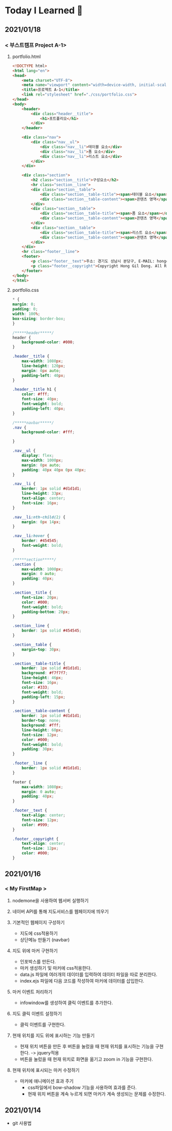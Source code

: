 # Today I Learned :hamster:

## 2021/01/18
### < 부스트캠프 Project A-1>
1. portfolio.html
    ``` html
    <!DOCTYPE html>
    <html lang="en">
    <head>
        <meta charset="UTF-8">
        <meta name="viewport" content="width=device-width, initial-scale=1.0">
        <title>프로젝트 A-1</title>
        <link rel="stylesheet" href="./css/portfolio.css">
    </head>
    <body>
        <header>
            <div class="header__title">
                <h1>포트폴리오</h1>
            </div>
        </header>

        <div class="nav">
            <div class="nav__ul">
                <div class="nav__li">테이블 요소</div>
                <div class="nav__li">폼 요소</div>
                <div class="nav__li">리스트 요소</div>
            </div>
        </div>

        <div class="section">
            <h2 class="section__title">구성요소</h2>
            <hr class="section__line">
            <div class="section__table">
                <div class="section__table-title"><span>테이블 요소</span></div>
                <div class="section__table-content"><span>콘텐츠 영역</span></div>
            </div>
            <div class="section__table">
                <div class="section__table-title"><span>폼 요소</span></div>
                <div class="section__table-content"><span>콘텐츠 영역</span></div>
            </div>
            <div class="section__table">
                <div class="section__table-title"><span>리스트 요소</span></div>
                <div class="section__table-content"><span>콘텐츠 영역</span></div>
            </div>
        </div>
        <hr class="footer__line">
        <footer>
            <p class="footer__text">주소: 경기도 성남시 분당구, E-MAIL: honggildong@naver.com</p>
            <p class="footer__copyright">Copyright Hong Gil Dong. All Rights Reserved.</p>
        </footer>
    </body>
    </html>
    ```

2. portfolio.css
    ``` css
    * {
    margin: 0;
    padding: 0;
    width: 100%;
    box-sizing: border-box;
    }

    /*****header*****/
    header {
        background-color: #000;
    }

    .header__title {
        max-width: 1080px;
        line-height: 120px;
        margin: 0px auto;
        padding-left: 40px;
    }

    .header__title h1 {
        color: #fff;
        font-size: 40px;
        font-weight: bold;
        padding-left: 40px;
    }

    /*****navbar*****/
    .nav {
        background-color: #fff;

    }

    .nav__ul {
        display: flex;
        max-width: 1000px;
        margin: 0px auto;
        padding: 40px 40px 0px 40px;
    }

    .nav__li {
        border: 1px solid #d1d1d1;
        line-height: 33px;
        text-align: center;
        font-size: 16px;
    }

    .nav__li:nth-child(2) {
        margin: 0px 14px;
    }

    .nav__li:hover {
        border: #454545;
        font-weight: bold;
    }

    /*****section*****/
    .section {
        max-width: 1000px;
        margin: 0 auto;
        padding: 40px;
    }

    .section__title {
        font-size: 20px;
        color: #000;
        font-weight: bold;
        padding-bottom: 20px;
    }

    .section__line {
        border: 1px solid #454545;
    }

    .section__table {
        margin-top: 30px;
    }

    .section__table-title {
        border: 1px solid #d1d1d1;
        background: #f7f7f7;
        line-height: 46px;
        font-size: 16px;
        color: #333;
        font-weight: bold;
        padding-left: 15px;
    }

    .section__table-content {
        border: 1px solid #d1d1d1;
        border-top: none;
        background: #fff;
        line-height: 60px;
        font-size: 12px;
        color: #000;
        font-weight: bold;
        padding: 30px;
    }

    .footer__line {
        border: 1px solid #d1d1d1;
    }

    footer {
        max-width: 1080px;
        margin: 0 auto;
        padding: 40px;
    }

    .footer__text {
        text-align: center;
        font-size: 12px;
        color: #999;
    }

    .footer__copyright {
        text-align: center;
        font-size: 12px;
        color: #000;
    }
    ```

## 2021/01/16
### < My FirstMap >
1. nodemone을 사용하여 웹서버 실행하기

2. 네이버 API를 통해 지도서비스를 웹페이지에 띄우기

3. 기본적인 웹페이지 구성하기
    * 지도에 css적용하기
    * 상단메뉴 만들기 (navbar)

3. 지도 위에 마커 구현하기
    * 인포박스를 만든다.
    * 마커 생성하기 및 마커에 css적용한다.
    * data.js 파일에 여러개의 데이터를 입력하여 데이터 파일을 따로 분리한다.
    * index.ejs 파일에 다음 코드를 작성하여 마커에 데이터를 삽입한다.
    
4. 마커 이벤트 처리하기
    * infowindow를 생성하여 클릭 이벤트를 추가한다.
    

5. 지도 클릭 이벤트 설정하기
    * 클릭 이벤트를 구현한다.

6. 현재 위치를 지도 위에 표시하는 기능 만들기
    * 현재 위치 버튼을 만든 후 버튼을 눌렀을 때 현재 위치를 표시하는 기능을 구현한다.
         -> jquery적용
    * 버튼을 눌렀을 때 현재 위치로 화면을 옮기고 zoom in 기능을 구현한다.

7. 현재 위치에 표시되는 마커 수정하기
    * 마커에 애니메이션 효과 주기
        * css파일에서 bow-shadow 기능을 사용하여 효과를 준다.
        * 현재 위치 버튼을 계속 누르게 되면 마커가 계속 생성되는 문제를 수정한다.

## 2021/01/14
* git 사용법
